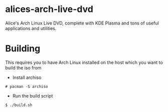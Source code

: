 # alices-arch-live-dvd
Alice's Arch Linux Live DVD, complete with KDE Plasma and tons of useful applications and utilities.

# Building
This requires you to have Arch Linux installed on the host which you want to build the iso from

* Install archiso
```
# pacman -S archiso
```

* Run the build script
```
$ ./build.sh
```
